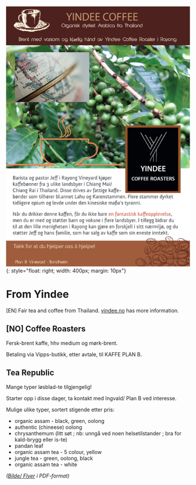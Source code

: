 ![flyer](flyer.png){: style="float: right; width: 400px; margin: 10px"}

# From Yindee

[EN] Fair tea and coffee from Thailand. [yindee.no](https://yindee.no) has more information. 

## [NO] Coffee Roasters

Fersk-brent kaffe, hhv medium og mørk-brent.

Betaling via Vipps-butikk, etter avtale, til KAFFE PLAN B.

## Tea Republic

Mange typer løsblad-te tilgjengelig!

Starter opp i disse dager, ta kontakt med Ingvald/ Plan B ved interesse.

Mulige ulike typer, sortert stigende etter pris:

* organic assam - black, green, oolong  
* authentic (chineese) oolong 
* chrysanthemum (litt søt ; nb: unngå ved noen helsetilstander ; bra for kald-brygg eller is-te)
* pandan leaf
* organic assam tea - 5 colour, yellow
* jungle tea - green, oolong, black
* organic assam tea - white

*(<a href="flyer.pdf">Bilde/ Flyer</a> i PDF-format)*
